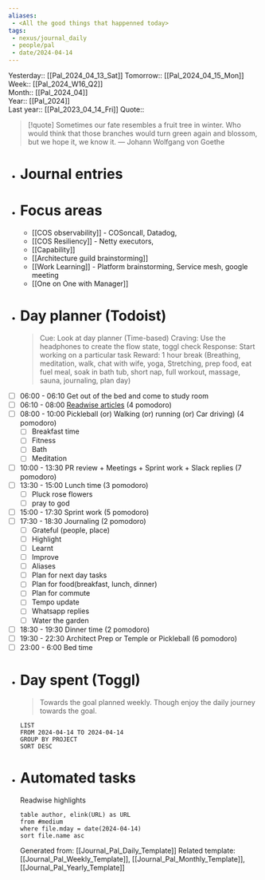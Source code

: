 ```yaml
---
aliases:
 - <All the good things that happenned today>
tags:
 - nexus/journal_daily
 - people/pal
 - date/2024-04-14
---
```


Yesterday:: [[Pal_2024_04_13_Sat]] 
Tomorrow:: [[Pal_2024_04_15_Mon]]  
Week:: [[Pal_2024_W16_Q2]]  
Month:: [[Pal_2024_04]]  
Year::  [[Pal_2024]]  
Last year::  [[Pal_2023_04_14_Fri]] 
Quote::  
> [!quote] Sometimes our fate resembles a fruit tree in winter. Who would think that those branches would turn green again and blossom, but we hope it, we know it.
> — Johann Wolfgang von Goethe

- # Journal entries
- # Focus areas
	- [[COS observability]] - COSoncall, Datadog,
	- [[COS Resiliency]] - Netty executors,
	- [[Capability]]
	- [[Architecture guild brainstorming]]
	- [[Work Learning]] - Platform brainstorming, Service mesh, google meeting
	- [[One on One with Manager]]
- # Day planner (Todoist)
  
  > Cue: Look at day planner (Time-based)
  > Craving: Use the headphones to create the flow state, toggl check
  > Response: Start working on a particular task 
  > Reward: 1 hour break (Breathing, meditation, walk, chat with wife, yoga, Stretching, prep food, eat fuel meal, soak in bath tub, short nap, full workout, massage, sauna, journaling, plan day)
- [ ] 06:00 - 06:10 Get out of the bed and come to study room
- [ ] 06:10 - 08:00 [Readwise articles](https://reader.readwise.io) (4 pomodoro)
- [ ] 08:00 - 10:00 Pickleball (or) Walking (or) running (or) Car driving) (4 pomodoro)
	- [ ] Breakfast time
	- [ ] Fitness
	- [ ] Bath
	- [ ] Meditation
- [ ] 10:00 - 13:30 PR review + Meetings + Sprint work + Slack replies (7 pomodoro)
- [ ] 13:30 - 15:00 Lunch time (3 pomodoro)
	- [ ] Pluck rose flowers
	- [ ] pray to god
- [ ] 15:00 - 17:30 Sprint work (5 pomodoro)
- [ ] 17:30 - 18:30 Journaling  (2 pomodoro)
	- [ ] Grateful (people, place)
	- [ ] Highlight
	- [ ] Learnt
	- [ ] Improve
	- [ ] Aliases
	- [ ] Plan for next day tasks
	- [ ] Plan for food(breakfast, lunch, dinner)
	- [ ] Plan for commute
	- [ ] Tempo update
	- [ ] Whatsapp replies
	- [ ] Water the garden
- [ ] 18:30 - 19:30 Dinner time (2 pomodoro)
- [ ] 19:30 - 22:30 Architect Prep or Temple or Pickleball (6 pomodoro)
- [ ] 23:00 - 6:00 Bed time
- # Day spent (Toggl)
  
  > Towards the goal planned weekly. Though enjoy the daily journey towards the goal.  
  
  ```toggl
  LIST
  FROM 2024-04-14 TO 2024-04-14
  GROUP BY PROJECT 
  SORT DESC
  ```
- # Automated tasks 
  Readwise highlights 
  ```dataview 
  table author, elink(URL) as URL
  from #medium
  where file.mday = date(2024-04-14)
  sort file.name asc
  ```
  
  
  
  Generated from: [[Journal_Pal_Daily_Template]]
  Related template: [[Journal_Pal_Weekly_Template]], [[Journal_Pal_Monthly_Template]], [[Journal_Pal_Yearly_Template]]